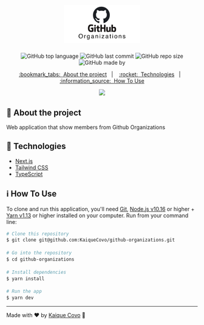 <!-- Logotipo -->
<h1 align="center">
<img alt="Logotipo" src="./.github/logo.jpg" width="200" heigth="auto"/>
</h1>

<div align="center">

<!-- Badges -->
![GitHub top language](https://img.shields.io/github/languages/top/kaiqueCovo/github-organizations?color=%23000000)
![GitHub last commit](https://img.shields.io/github/last-commit/kaiqueCovo/github-organizations?color=%23FFFFFF)
![GitHub repo size](https://img.shields.io/github/repo-size/kaiqueCovo/github-organizations?color=%23000000)
![GitHub made by](https://img.shields.io/badge/made%20by-kaiqueCovo-%23FFFFFF)

<!-- Menu -->
<p align="center" >
  <a href="#bookmark_tabs-about-the-project">:bookmark_tabs:&nbsp;&nbsp;About the project</a>&nbsp;&nbsp;&nbsp;|&nbsp;&nbsp;&nbsp;
  <a href="#rocket-technologies">:rocket:&nbsp;&nbsp;Technologies</a>&nbsp;&nbsp;&nbsp;|&nbsp;&nbsp;&nbsp;
  <a href="#information_source-how-to-use">:information_source:&nbsp;&nbsp;How To Use</a>
</p>

<!-- GIF -->
![](./.github/gif.gif)

</div>

<!-- About -->
## :bookmark_tabs: About the project
Web application that show members from Github Organizations


<!-- Technologies -->
## :rocket: Technologies

- [Next.js](https://nextjs.org/)
- [Tailwind CSS](https://tailwindcss.com/)
- [TypeScript](https://www.typescriptlang.org/)



<!-- How to use -->
## :information_source: How To Use


To clone and run this application, you'll need [Git](https://git-scm.com), [Node.js v10.16](https://nodejs.org/en) or higher + [Yarn v1.13](https://yarnpkg.com) or higher installed on your computer. Run from your command line:

```bash
# Clone this repository
$ git clone git@github.com:KaiqueCovo/github-organizations.git

# Go into the repository
$ cd github-organizations

# Install dependencies
$ yarn install

# Run the app
$ yarn dev
```

---
Made with ♥  by [Kaique Covo](https://www.linkedin.com/in/kaique-covo-a46331147/) :wave:
